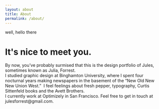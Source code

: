 ```yaml
---
layout: about
title: About
permalink: /about/
---
```

<div class="content">
<div class="nugget nugget-small text-aqua">
  well, hello there
</div>
<h1 class="text-dark-gray homepage-intro">It's nice to meet you.</h1>
<div class="divider background-orange"></div>

<div class="intro">
<div class="about-text">By now, you’ve probably surmised that this is the design portfolio of Jules, sometimes known as Julia, Forrest.  </div>

<div class="about-text">I studied graphic design at Binghamton University, where I spent four nocturnal years making newspapers in the basement of the “New Old New New Union West.”  I feel feelings about fresh pepper, typography, Curtis Sittenfeld books and  the Avett Brothers.  </div>

<div class="about-text">I currently work at Optimizely in San Francisco. Feel free to get in touch at julesforrest@gmail.com.</div>
</div>

<div class="third about-image"></div>
</div>
